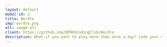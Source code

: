 ```yaml
---
layout: default
modal-id: 1
title: Wordle
img: wordle.png
alt: image-alt
client: https://github.com/DPHHSCodingClub/Wordle
description: What if you want to play more than once a day? Code your own version!
---
```

